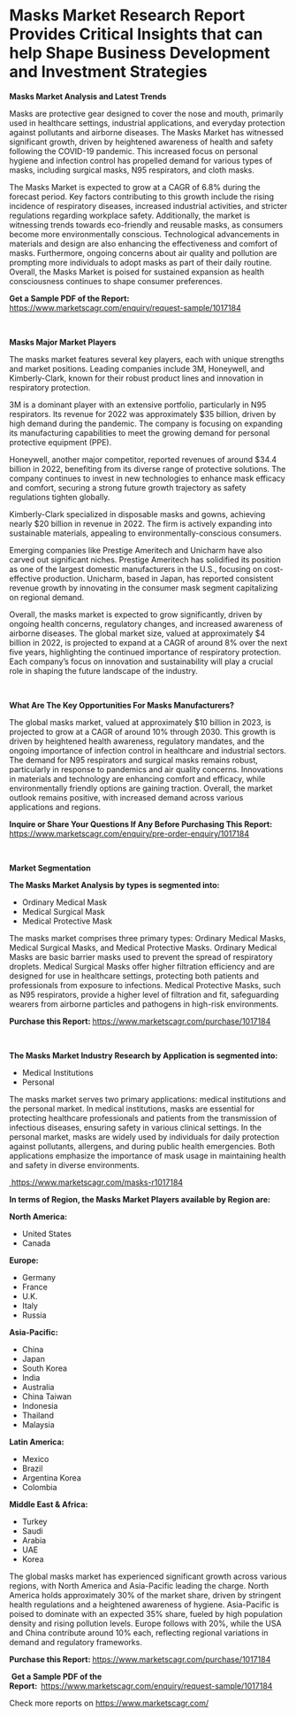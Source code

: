<p><h1>Masks Market Research Report Provides Critical Insights that can help Shape Business Development and Investment Strategies</h1></p><p><strong>Masks Market Analysis and Latest Trends</strong></p>
<p><p>Masks are protective gear designed to cover the nose and mouth, primarily used in healthcare settings, industrial applications, and everyday protection against pollutants and airborne diseases. The Masks Market has witnessed significant growth, driven by heightened awareness of health and safety following the COVID-19 pandemic. This increased focus on personal hygiene and infection control has propelled demand for various types of masks, including surgical masks, N95 respirators, and cloth masks.</p><p>The Masks Market is expected to grow at a CAGR of 6.8% during the forecast period. Key factors contributing to this growth include the rising incidence of respiratory diseases, increased industrial activities, and stricter regulations regarding workplace safety. Additionally, the market is witnessing trends towards eco-friendly and reusable masks, as consumers become more environmentally conscious. Technological advancements in materials and design are also enhancing the effectiveness and comfort of masks. Furthermore, ongoing concerns about air quality and pollution are prompting more individuals to adopt masks as part of their daily routine. Overall, the Masks Market is poised for sustained expansion as health consciousness continues to shape consumer preferences.</p></p>
<p><strong>Get a Sample PDF of the Report:&nbsp;</strong> <a href="https://www.marketscagr.com/enquiry/request-sample/1017184?utm_campaign=3032&utm_medium=2&utm_source=Github&utm_content=ia&utm_term=21032025&utm_id=masks">https://www.marketscagr.com/enquiry/request-sample/1017184</a></p>
<p>&nbsp;</p>
<p><strong>Masks Major Market Players</strong></p>
<p><p>The masks market features several key players, each with unique strengths and market positions. Leading companies include 3M, Honeywell, and Kimberly-Clark, known for their robust product lines and innovation in respiratory protection.</p><p>3M is a dominant player with an extensive portfolio, particularly in N95 respirators. Its revenue for 2022 was approximately $35 billion, driven by high demand during the pandemic. The company is focusing on expanding its manufacturing capabilities to meet the growing demand for personal protective equipment (PPE).</p><p>Honeywell, another major competitor, reported revenues of around $34.4 billion in 2022, benefiting from its diverse range of protective solutions. The company continues to invest in new technologies to enhance mask efficacy and comfort, securing a strong future growth trajectory as safety regulations tighten globally.</p><p>Kimberly-Clark specialized in disposable masks and gowns, achieving nearly $20 billion in revenue in 2022. The firm is actively expanding into sustainable materials, appealing to environmentally-conscious consumers.</p><p>Emerging companies like Prestige Ameritech and Unicharm have also carved out significant niches. Prestige Ameritech has solidified its position as one of the largest domestic manufacturers in the U.S., focusing on cost-effective production. Unicharm, based in Japan, has reported consistent revenue growth by innovating in the consumer mask segment capitalizing on regional demand.</p><p>Overall, the masks market is expected to grow significantly, driven by ongoing health concerns, regulatory changes, and increased awareness of airborne diseases. The global market size, valued at approximately $4 billion in 2022, is projected to expand at a CAGR of around 8% over the next five years, highlighting the continued importance of respiratory protection. Each company’s focus on innovation and sustainability will play a crucial role in shaping the future landscape of the industry.</p></p>
<p>&nbsp;</p>
<p><strong>What Are The Key Opportunities For Masks Manufacturers?</strong></p>
<p><p>The global masks market, valued at approximately $10 billion in 2023, is projected to grow at a CAGR of around 10% through 2030. This growth is driven by heightened health awareness, regulatory mandates, and the ongoing importance of infection control in healthcare and industrial sectors. The demand for N95 respirators and surgical masks remains robust, particularly in response to pandemics and air quality concerns. Innovations in materials and technology are enhancing comfort and efficacy, while environmentally friendly options are gaining traction. Overall, the market outlook remains positive, with increased demand across various applications and regions.</p></p>
<p><strong>Inquire or Share Your Questions If Any Before Purchasing This Report:</strong> <a href="https://www.marketscagr.com/enquiry/pre-order-enquiry/1017184?utm_campaign=3032&utm_medium=2&utm_source=Github&utm_content=ia&utm_term=21032025&utm_id=masks">https://www.marketscagr.com/enquiry/pre-order-enquiry/1017184</a></p>
<p>&nbsp;</p>
<p><strong>Market Segmentation</strong></p>
<p><strong>The Masks Market Analysis by types is segmented into:</strong></p>
<p><ul><li>Ordinary Medical Mask</li><li>Medical Surgical Mask</li><li>Medical Protective Mask</li></ul></p>
<p><p>The masks market comprises three primary types: Ordinary Medical Masks, Medical Surgical Masks, and Medical Protective Masks. Ordinary Medical Masks are basic barrier masks used to prevent the spread of respiratory droplets. Medical Surgical Masks offer higher filtration efficiency and are designed for use in healthcare settings, protecting both patients and professionals from exposure to infections. Medical Protective Masks, such as N95 respirators, provide a higher level of filtration and fit, safeguarding wearers from airborne particles and pathogens in high-risk environments.</p></p>
<p><strong>Purchase this Report:&nbsp;</strong><a href="https://www.marketscagr.com/purchase/1017184?utm_campaign=3032&utm_medium=2&utm_source=Github&utm_content=ia&utm_term=21032025&utm_id=masks">https://www.marketscagr.com/purchase/1017184</a></p>
<p>&nbsp;</p>
<p><strong>The Masks Market Industry Research by Application is segmented into:</strong></p>
<p><ul><li>Medical Institutions</li><li>Personal</li></ul></p>
<p><p>The masks market serves two primary applications: medical institutions and the personal market. In medical institutions, masks are essential for protecting healthcare professionals and patients from the transmission of infectious diseases, ensuring safety in various clinical settings. In the personal market, masks are widely used by individuals for daily protection against pollutants, allergens, and during public health emergencies. Both applications emphasize the importance of mask usage in maintaining health and safety in diverse environments.</p></p>
<p><a href="https://www.marketscagr.com/masks-r1017184?utm_campaign=3032&utm_medium=2&utm_source=Github&utm_content=ia&utm_term=21032025&utm_id=masks">&nbsp;https://www.marketscagr.com/masks-r1017184</a></p>
<p><strong>In terms of Region, the Masks Market Players available by Region are:</strong></p>
<p>
    <p> <strong> North America: </strong>
        <ul>
            <li>United States</li>
            <li>Canada</li>
        </ul>
        </p> 
    <p> <strong> Europe: </strong>
        <ul>
            <li>Germany</li>
            <li>France</li>
            <li>U.K.</li>
            <li>Italy</li>
            <li>Russia</li>
        </ul>
        </p> 
    <p> <strong> Asia-Pacific: </strong>
        <ul>
            <li>China</li>
            <li>Japan</li>
            <li>South Korea</li>
            <li>India</li>
            <li>Australia</li>
            <li>China Taiwan</li>
            <li>Indonesia</li>
            <li>Thailand</li>
            <li>Malaysia</li>
        </ul>
        </p> 
    <p> <strong> Latin America: </strong>
        <ul>
            <li>Mexico</li>
            <li>Brazil</li>
            <li>Argentina Korea</li>
            <li>Colombia</li>
        </ul>
        </p> 
    <p> <strong> Middle East & Africa: </strong>
        <ul>
            <li>Turkey</li>
            <li>Saudi</li>
            <li>Arabia</li>
            <li>UAE</li>
            <li>Korea</li>
        </ul>
    </p>
    </p>
<p><p>The global masks market has experienced significant growth across various regions, with North America and Asia-Pacific leading the charge. North America holds approximately 30% of the market share, driven by stringent health regulations and a heightened awareness of hygiene. Asia-Pacific is poised to dominate with an expected 35% share, fueled by high population density and rising pollution levels. Europe follows with 20%, while the USA and China contribute around 10% each, reflecting regional variations in demand and regulatory frameworks.</p></p>
<p><strong>Purchase this Report: </strong><a href="https://www.marketscagr.com/purchase/1017184?utm_campaign=3032&utm_medium=2&utm_source=Github&utm_content=ia&utm_term=21032025&utm_id=masks">https://www.marketscagr.com/purchase/1017184</a></p>
<p>&nbsp;<strong>Get a Sample PDF of the Report:&nbsp;&nbsp;</strong><a href="https://www.marketscagr.com/enquiry/request-sample/1017184?utm_campaign=3032&utm_medium=2&utm_source=Github&utm_content=ia&utm_term=21032025&utm_id=masks">https://www.marketscagr.com/enquiry/request-sample/1017184</a></p>
<p><strong></strong></p>
<p>Check more reports on <a href="https://www.marketscagr.com/?utm_campaign=3032&utm_medium=2&utm_source=Github&utm_content=ia&utm_term=21032025&utm_id=masks">https://www.marketscagr.com/</a></p>
